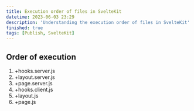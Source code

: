 ```yaml
---
title: Execution order of files in SvelteKit
datetime: 2023-06-03 23:29
description: 'Understanding the execution order of files in SvelteKit'
finished: true
tags: [Publish, SvelteKit]
---
```


## Order of execution

1. +hooks.server.js
2. +layout.server.js
3. +page.server.js
4. +hooks.client.js
5. +layout.js
6. +page.js
